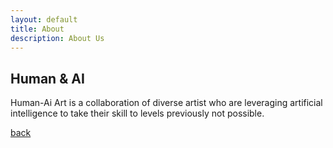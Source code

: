 ```yaml
---
layout: default
title: About
description: About Us
---
```


## Human & AI

Human-Ai Art is a collaboration of diverse artist who are leveraging artificial intelligence to take their skill to levels previously not possible.

[back](./)
